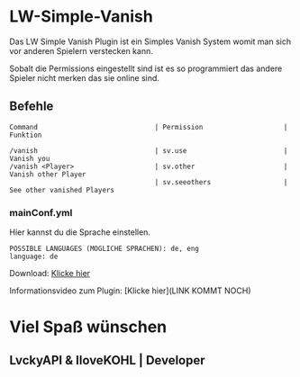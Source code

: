# LW-Simple-Vanish
Das LW Simple Vanish Plugin ist ein Simples Vanish System womit man sich vor anderen Spielern verstecken kann.

Sobalt die Permissions eingestellt sind ist es so programmiert das andere Spieler nicht merken das sie online sind.

## Befehle

```
Command                             | Permission                    | Funktion

/vanish                             | sv.use                        | Vanish you
/vanish <Player>                    | sv.other                      | Vanish other Player
                                    | sv.seeothers                  | See other vanished Players

```

### mainConf.yml

Hier kannst du die Sprache einstellen.

```
POSSIBLE LANGUAGES (MÖGLICHE SPRACHEN): de, eng
language: de
```

Download: [Klicke hier](https://www.spigotmc.org/resources/lw-simplevanish-multi-langauge.94548/)

Informationsvideo zum Plugin: [Klicke hier](LINK KOMMT NOCH)

# Viel Spaß wünschen
## LvckyAPI & IloveKOHL | Developer
